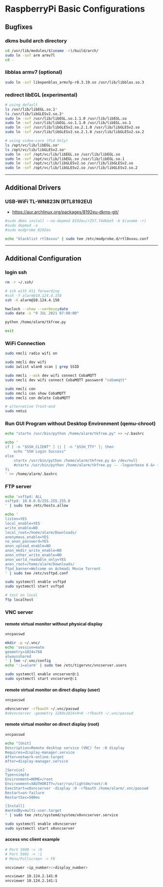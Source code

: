 # RaspberryPi Basic Configurations

## Bugfixes

### dkms build arch directory

```sh
cd /usr/lib/modules/$(uname -r)/build/arch/
sudo ln -svf arm armv7l
cd -
```

### libblas armv7 (optional)

```sh
sudo ln -svf libopenblas_armv7p-r0.3.19.so /usr/lib/libblas.so.3
```

### redirect libEGL (experimental)

```sh
# using default
ls /usr/lib/libEGL.so.1*
ls /usr/lib/libGLESv2.so.2*
sudo ln -svf /usr/lib/libEGL.so.1.1.0 /usr/lib/libEGL.so
sudo ln -svf /usr/lib/libEGL.so.1.1.0 /usr/lib/libEGL.so.1
sudo ln -svf /usr/lib/libGLESv2.so.2.1.0 /usr/lib/libGLESv2.so
sudo ln -svf /usr/lib/libGLESv2.so.2.1.0 /usr/lib/libGLESv2.so.2

# using video-core (Pi4 Only)
ls /opt/vc/lib/libEGL.so*
ls /opt/vc/lib/libGLESv2.so*
sudo ln -svf /opt/vc/lib/libEGL.so /usr/lib/libEGL.so
sudo ln -svf /opt/vc/lib/libEGL.so /usr/lib/libEGL.so.1
sudo ln -svf /opt/vc/lib/libGLESv2.so /usr/lib/libGLESv2.so
sudo ln -svf /opt/vc/lib/libGLESv2.so /usr/lib/libGLESv2.so.2
```

--------------------------------------------------------------------------------

## Additional Drivers

### USB-WiFi TL-WN823N (RTL8192EU)

- https://aur.archlinux.org/packages/8192eu-dkms-git/

```sh
#sudo dkms install --no-depmod 8192eu/r257.744bbe5 -k $(uname -r)
#sudo depmod -a
#sudo modprobe 8192eu

echo "blacklist rtl8xxxu" | sudo tee /etc/modprobe.d/rtl8xxxu.conf
```

--------------------------------------------------------------------------------

## Additional Configuration

### login ssh

```sh
rm -r ~/.ssh/

# ssh with X11 forwarding
#ssh -Y alarm@10.124.4.150
ssh -X alarm@10.124.4.150

hwclock --show --verbose;date
sudo date -s "9 JUL 2021 07:00:00"

python /home/alarm/tkfree.py

exit
```

### WiFi Connection

```sh
sudo nmcli radio wifi on

sudo nmcli dev wifi
sudo iwlist wlan0 scan | grep SSID

sudo nmcli --ask dev wifi connect CobaMQTT
sudo nmcli dev wifi connect CobaMQTT password "cobamqtt"

sudo nmcli con
sudo nmcli con show CobaMQTT
sudo nmcli con delete CobaMQTT
```

```sh
# alternative front-end
sudo nmtui
```

### Run GUI Program without Desktop Environment (qemu-chroot)

```sh
echo "startx /usr/bin/python /home/alarm/tkfree.py" >> ~/.bashrc
```

```sh
echo '
if [ -n "$SSH_CLIENT" ] || [ -n "$SSH_TTY" ]; then
    echo "SSH Login Success"
else
    startx /usr/bin/python /home/alarm/tkfree.py &> /dev/null
    #startx /usr/bin/python /home/alarm/tkfree.py -- -logverbose 6 &> ~/xorg.log
fi
' >> /home/alarm/.bashrc
```

### FTP server

```sh
echo 'vsftpd: ALL
vsftpd: 10.0.0.0/255.255.255.0
' | sudo tee /etc/hosts.allow

echo '
listen=YES
local_enable=YES
write_enable=NO
local_root=/home/alarm/Downloads/
anonymous_enable=YES
no_anon_password=YES
anon_upload_enable=NO
anon_mkdir_write_enable=NO
anon_other_write_enable=NO
anon_world_readable_only=YES
anon_root=/home/alarm/Downloads/
ftpd_banner=Welcome on Achmadi Movie Torrent
' | sudo tee /etc/vsftpd.conf

sudo systemctl enable vsftpd
sudo systemctl start vsftpd

# test on local
ftp localhost
```

### VNC server

#### remote virtual monitor without physical display

```sh
vncpasswd

mkdir -p ~/.vnc/
echo 'session=mate
geometry=1024x768
alwaysshared
' | tee ~/.vnc/config
echo ':1=alarm' | sudo tee /etc/tigervnc/vncserver.users

sudo systemctl enable vncserver@:1
sudo systemctl start vncserver@:1
```

#### remote virtual monitor on direct display (user)

```sh
vncpasswd

x0vncserver -rfbauth ~/.vnc/passwd
#x0vncserver -geometry 1280x1024+0+0 -rfbauth ~/.vnc/passwd
```

#### remote virtual monitor on direct display (root)

```sh
vncpasswd

echo "[Unit]
Description=Remote desktop service (VNC) for :0 display
Requires=display-manager.service
After=network-online.target
After=display-manager.service

[Service]
Type=simple
Environment=HOME=/root
Environment=XAUTHORITY=/var/run/lightdm/root/:0
ExecStart=x0vncserver -display :0 -rfbauth /home/alarm/.vnc/passwd
Restart=on-failure
RestartSec=500ms

[Install]
WantedBy=multi-user.target
" | sudo tee /etc/systemd/system/x0vncserver.service

sudo systemctl enable x0vncserver
sudo systemctl start x0vncserver
```

#### access vnc client example

```sh
# Port 5900 -> :0
# Port 5901 -> :1
# Menu/Fullscreen -> F8

vncviewer <ip_number>:<display_number>

vncviewer 10.124.2.141:0
vncviewer 10.124.2.141:1
```
